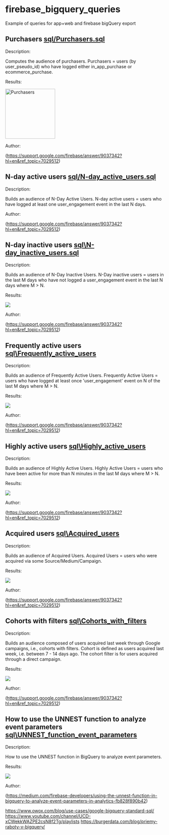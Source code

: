 # firebase_bigquery_queries
Example of queries for app+web and firebase bigQuery export


## Purchasers [sql/Purchasers.sql](sql/Purchasers.sql "Purchasers")

Description:

Computes the audience of purchasers.
Purchasers = users (by user_pseudo_id) who have logged either in_app_purchase or ecommerce_purchase.

Results:

<img width="158" alt="Purchasers" src="https://user-images.githubusercontent.com/16681043/67213115-2187e700-f426-11e9-8852-6a07d26a0d92.png">

Author:

(https://support.google.com/firebase/answer/9037342?hl=en&ref_topic=7029512)




## N-day active users [sql/N-day_active_users.sql](sql/N-day_active_users.sql "N-day active users")

Description:

Builds an audience of N-Day Active Users.
N-day active users = users who have logged at least one user_engagement event in the last N days.

Author:

(https://support.google.com/firebase/answer/9037342?hl=en&ref_topic=7029512)




## N-day inactive users [sql\N-day_inactive_users.sql](sql\N-day_inactive_users.sql "N-day inactive users")


Description:

Builds an audience of N-Day Inactive Users.
N-Day inactive users = users in the last M days who have not logged a
user_engagement event in the last N days where M > N.

Results:

<img src=https://user-images.githubusercontent.com/56918494/67683408-07a45200-f99a-11e9-91bb-6f34cd5965e7.jpg>


Author:

(https://support.google.com/firebase/answer/9037342?hl=en&ref_topic=7029512)




## Frequently active users [sql\Frequently_active_users](sql\Frequently_active_users "Frequently active users")

Description:

Builds an audience of Frequently Active Users.
 Frequently Active Users = users who have logged at least once
 'user_engagement' event on N of the last M days where M > N.

Results:

<img  src="https://user-images.githubusercontent.com/56918494/67683655-636edb00-f99a-11e9-8087-d5a6597c7a13.jpg">


 Author:

 (https://support.google.com/firebase/answer/9037342?hl=en&ref_topic=7029512)




## Highly active users [sql\Highly_active_users](sql\Highly_active_users "Highly active users")

Description:

Builds an audience of Highly Active Users.
Highly Active Users = users who have been active for more than N minutes in the last M days where M > N.

Results:

<img  src="https://user-images.githubusercontent.com/56918494/67485113-17f2bf00-f672-11e9-90a5-3c5eea67de7d.jpg">


Author:

(https://support.google.com/firebase/answer/9037342?hl=en&ref_topic=7029512)




## Acquired users [sql\Acquired_users](sql\Acquired_users "Acquired users")

Description:

Builds an audience of Acquired Users.
Acquired Users = users who were acquired via some Source/Medium/Campaign.

Results:

<img  src="https://user-images.githubusercontent.com/56918494/67491241-44600880-f67d-11e9-9cde-e066cd9bf2fb.jpg">


Author:

(https://support.google.com/firebase/answer/9037342?hl=en&ref_topic=7029512)




## Cohorts with filters [sql\Cohorts_with_filters](sql\Cohorts_with_filters "Cohorts with filters")

Description:

Builds an audience composed of users acquired last week through Google campaigns, i.e., cohorts with filters.
Cohort is defined as users acquired last week, i.e. between 7 - 14 days ago. The cohort filter is for users acquired through a direct
campaign.

Results:

<img  src="https://user-images.githubusercontent.com/56918494/67495491-a7ed3480-f683-11e9-939f-20184ddf93bb.jpg">


Author:

(https://support.google.com/firebase/answer/9037342?hl=en&ref_topic=7029512)




## How to use the UNNEST function to analyze event parameters [sql\UNNEST_function_event_parameters](sql\UNNEST_function_event_parameters "How to use the UNNEST function to analyze event parameters")

Description:

How to use the UNNEST function in BigQuery to analyze event parameters.

Results:

<img  src="https://user-images.githubusercontent.com/56918494/67698542-35e25b80-f9b3-11e9-81db-5fc382aef952.jpg">


Author:

(https://medium.com/firebase-developers/using-the-unnest-function-in-bigquery-to-analyze-event-parameters-in-analytics-fb828f890b42)





https://www.owox.com/blog/use-cases/google-bigquery-standard-sql/
https://www.youtube.com/channel/UCD-xCWekkWAZPE2csN8f2Tg/playlists
https://burgerdata.com/blog/priemy-raboty-v-bigquery/
